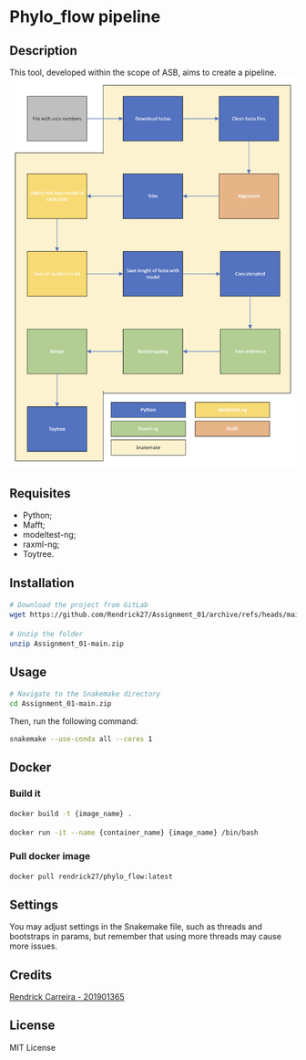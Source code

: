 # Phylo_flow pipeline 

## Description
This tool, developed within the scope of ASB, aims to create a pipeline.
![Pipeline](./extras/pictures/pipeline.png)


## Requisites
* Python;
* Mafft;
* modeltest-ng;
* raxml-ng;
* Toytree.

## Installation
```bash
# Download the project from GitLab
wget https://github.com/Rendrick27/Assignment_01/archive/refs/heads/main.zip

# Unzip the folder
unzip Assignment_01-main.zip
```

## Usage
```bash
# Navigate to the Snakemake directory
cd Assignment_01-main.zip
```
Then, run the following command:
```bash
snakemake --use-conda all --cores 1
```

## Docker
### Build it
```bash
docker build -t {image_name} .

docker run -it --name {container_name} {image_name} /bin/bash
```
### Pull docker image
```bash
docker pull rendrick27/phylo_flow:latest
```

## Settings
You may adjust settings in the Snakemake file, such as threads and bootstraps in params, but remember that using more threads may cause more issues.

## Credits
<p> <a href= "https://github.com/Rendrick27"> Rendrick Carreira - 201901365 </a> </p>

## License
MIT License